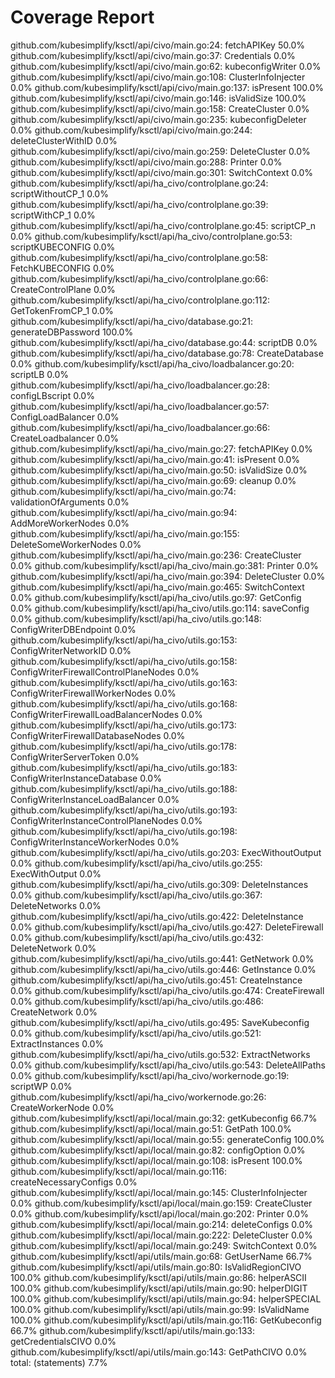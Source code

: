 # Coverage Report
          
github.com/kubesimplify/ksctl/api/civo/main.go:24:		fetchAPIKey				50.0%
github.com/kubesimplify/ksctl/api/civo/main.go:37:		Credentials				0.0%
github.com/kubesimplify/ksctl/api/civo/main.go:62:		kubeconfigWriter			0.0%
github.com/kubesimplify/ksctl/api/civo/main.go:108:		ClusterInfoInjecter			0.0%
github.com/kubesimplify/ksctl/api/civo/main.go:137:		isPresent				100.0%
github.com/kubesimplify/ksctl/api/civo/main.go:146:		isValidSize				100.0%
github.com/kubesimplify/ksctl/api/civo/main.go:158:		CreateCluster				0.0%
github.com/kubesimplify/ksctl/api/civo/main.go:235:		kubeconfigDeleter			0.0%
github.com/kubesimplify/ksctl/api/civo/main.go:244:		deleteClusterWithID			0.0%
github.com/kubesimplify/ksctl/api/civo/main.go:259:		DeleteCluster				0.0%
github.com/kubesimplify/ksctl/api/civo/main.go:288:		Printer					0.0%
github.com/kubesimplify/ksctl/api/civo/main.go:301:		SwitchContext				0.0%
github.com/kubesimplify/ksctl/api/ha_civo/controlplane.go:24:	scriptWithoutCP_1			0.0%
github.com/kubesimplify/ksctl/api/ha_civo/controlplane.go:39:	scriptWithCP_1				0.0%
github.com/kubesimplify/ksctl/api/ha_civo/controlplane.go:45:	scriptCP_n				0.0%
github.com/kubesimplify/ksctl/api/ha_civo/controlplane.go:53:	scriptKUBECONFIG			0.0%
github.com/kubesimplify/ksctl/api/ha_civo/controlplane.go:58:	FetchKUBECONFIG				0.0%
github.com/kubesimplify/ksctl/api/ha_civo/controlplane.go:66:	CreateControlPlane			0.0%
github.com/kubesimplify/ksctl/api/ha_civo/controlplane.go:112:	GetTokenFromCP_1			0.0%
github.com/kubesimplify/ksctl/api/ha_civo/database.go:21:	generateDBPassword			100.0%
github.com/kubesimplify/ksctl/api/ha_civo/database.go:44:	scriptDB				0.0%
github.com/kubesimplify/ksctl/api/ha_civo/database.go:78:	CreateDatabase				0.0%
github.com/kubesimplify/ksctl/api/ha_civo/loadbalancer.go:20:	scriptLB				0.0%
github.com/kubesimplify/ksctl/api/ha_civo/loadbalancer.go:28:	configLBscript				0.0%
github.com/kubesimplify/ksctl/api/ha_civo/loadbalancer.go:57:	ConfigLoadBalancer			0.0%
github.com/kubesimplify/ksctl/api/ha_civo/loadbalancer.go:66:	CreateLoadbalancer			0.0%
github.com/kubesimplify/ksctl/api/ha_civo/main.go:27:		fetchAPIKey				0.0%
github.com/kubesimplify/ksctl/api/ha_civo/main.go:41:		isPresent				0.0%
github.com/kubesimplify/ksctl/api/ha_civo/main.go:50:		isValidSize				0.0%
github.com/kubesimplify/ksctl/api/ha_civo/main.go:69:		cleanup					0.0%
github.com/kubesimplify/ksctl/api/ha_civo/main.go:74:		validationOfArguments			0.0%
github.com/kubesimplify/ksctl/api/ha_civo/main.go:94:		AddMoreWorkerNodes			0.0%
github.com/kubesimplify/ksctl/api/ha_civo/main.go:155:		DeleteSomeWorkerNodes			0.0%
github.com/kubesimplify/ksctl/api/ha_civo/main.go:236:		CreateCluster				0.0%
github.com/kubesimplify/ksctl/api/ha_civo/main.go:381:		Printer					0.0%
github.com/kubesimplify/ksctl/api/ha_civo/main.go:394:		DeleteCluster				0.0%
github.com/kubesimplify/ksctl/api/ha_civo/main.go:465:		SwitchContext				0.0%
github.com/kubesimplify/ksctl/api/ha_civo/utils.go:97:		GetConfig				0.0%
github.com/kubesimplify/ksctl/api/ha_civo/utils.go:114:		saveConfig				0.0%
github.com/kubesimplify/ksctl/api/ha_civo/utils.go:148:		ConfigWriterDBEndpoint			0.0%
github.com/kubesimplify/ksctl/api/ha_civo/utils.go:153:		ConfigWriterNetworkID			0.0%
github.com/kubesimplify/ksctl/api/ha_civo/utils.go:158:		ConfigWriterFirewallControlPlaneNodes	0.0%
github.com/kubesimplify/ksctl/api/ha_civo/utils.go:163:		ConfigWriterFirewallWorkerNodes		0.0%
github.com/kubesimplify/ksctl/api/ha_civo/utils.go:168:		ConfigWriterFirewallLoadBalancerNodes	0.0%
github.com/kubesimplify/ksctl/api/ha_civo/utils.go:173:		ConfigWriterFirewallDatabaseNodes	0.0%
github.com/kubesimplify/ksctl/api/ha_civo/utils.go:178:		ConfigWriterServerToken			0.0%
github.com/kubesimplify/ksctl/api/ha_civo/utils.go:183:		ConfigWriterInstanceDatabase		0.0%
github.com/kubesimplify/ksctl/api/ha_civo/utils.go:188:		ConfigWriterInstanceLoadBalancer	0.0%
github.com/kubesimplify/ksctl/api/ha_civo/utils.go:193:		ConfigWriterInstanceControlPlaneNodes	0.0%
github.com/kubesimplify/ksctl/api/ha_civo/utils.go:198:		ConfigWriterInstanceWorkerNodes		0.0%
github.com/kubesimplify/ksctl/api/ha_civo/utils.go:203:		ExecWithoutOutput			0.0%
github.com/kubesimplify/ksctl/api/ha_civo/utils.go:255:		ExecWithOutput				0.0%
github.com/kubesimplify/ksctl/api/ha_civo/utils.go:309:		DeleteInstances				0.0%
github.com/kubesimplify/ksctl/api/ha_civo/utils.go:367:		DeleteNetworks				0.0%
github.com/kubesimplify/ksctl/api/ha_civo/utils.go:422:		DeleteInstance				0.0%
github.com/kubesimplify/ksctl/api/ha_civo/utils.go:427:		DeleteFirewall				0.0%
github.com/kubesimplify/ksctl/api/ha_civo/utils.go:432:		DeleteNetwork				0.0%
github.com/kubesimplify/ksctl/api/ha_civo/utils.go:441:		GetNetwork				0.0%
github.com/kubesimplify/ksctl/api/ha_civo/utils.go:446:		GetInstance				0.0%
github.com/kubesimplify/ksctl/api/ha_civo/utils.go:451:		CreateInstance				0.0%
github.com/kubesimplify/ksctl/api/ha_civo/utils.go:474:		CreateFirewall				0.0%
github.com/kubesimplify/ksctl/api/ha_civo/utils.go:486:		CreateNetwork				0.0%
github.com/kubesimplify/ksctl/api/ha_civo/utils.go:495:		SaveKubeconfig				0.0%
github.com/kubesimplify/ksctl/api/ha_civo/utils.go:521:		ExtractInstances			0.0%
github.com/kubesimplify/ksctl/api/ha_civo/utils.go:532:		ExtractNetworks				0.0%
github.com/kubesimplify/ksctl/api/ha_civo/utils.go:543:		DeleteAllPaths				0.0%
github.com/kubesimplify/ksctl/api/ha_civo/workernode.go:19:	scriptWP				0.0%
github.com/kubesimplify/ksctl/api/ha_civo/workernode.go:26:	CreateWorkerNode			0.0%
github.com/kubesimplify/ksctl/api/local/main.go:32:		getKubeconfig				66.7%
github.com/kubesimplify/ksctl/api/local/main.go:51:		GetPath					100.0%
github.com/kubesimplify/ksctl/api/local/main.go:55:		generateConfig				100.0%
github.com/kubesimplify/ksctl/api/local/main.go:82:		configOption				0.0%
github.com/kubesimplify/ksctl/api/local/main.go:108:		isPresent				100.0%
github.com/kubesimplify/ksctl/api/local/main.go:116:		createNecessaryConfigs			0.0%
github.com/kubesimplify/ksctl/api/local/main.go:145:		ClusterInfoInjecter			0.0%
github.com/kubesimplify/ksctl/api/local/main.go:159:		CreateCluster				0.0%
github.com/kubesimplify/ksctl/api/local/main.go:202:		Printer					0.0%
github.com/kubesimplify/ksctl/api/local/main.go:214:		deleteConfigs				0.0%
github.com/kubesimplify/ksctl/api/local/main.go:222:		DeleteCluster				0.0%
github.com/kubesimplify/ksctl/api/local/main.go:249:		SwitchContext				0.0%
github.com/kubesimplify/ksctl/api/utils/main.go:68:		GetUserName				66.7%
github.com/kubesimplify/ksctl/api/utils/main.go:80:		IsValidRegionCIVO			100.0%
github.com/kubesimplify/ksctl/api/utils/main.go:86:		helperASCII				100.0%
github.com/kubesimplify/ksctl/api/utils/main.go:90:		helperDIGIT				100.0%
github.com/kubesimplify/ksctl/api/utils/main.go:94:		helperSPECIAL				100.0%
github.com/kubesimplify/ksctl/api/utils/main.go:99:		IsValidName				100.0%
github.com/kubesimplify/ksctl/api/utils/main.go:116:		GetKubeconfig				66.7%
github.com/kubesimplify/ksctl/api/utils/main.go:133:		getCredentialsCIVO			0.0%
github.com/kubesimplify/ksctl/api/utils/main.go:143:		GetPathCIVO				0.0%
total:								(statements)				7.7%
